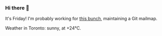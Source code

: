 ### Hi there :wave:

It's Friday! I'm probably working for [this bunch](https://github.com/kohofinancial), maintaining a Git mailmap.

Weather in Toronto: sunny, at +24°C.
